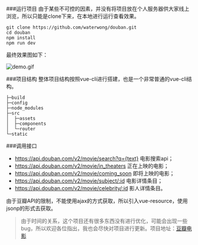 ###运行项目
由于某些不可控的因素，并没有将项目放在个人服务器供大家线上浏览，所以只能是clone下来，在本地进行运行查看效果。
```
git clone https://github.com/waterwong/douban.git
cd douban
npm install 
npm run dev
```
最终效果图如下：

![demo.gif](http://upload-images.jianshu.io/upload_images/3704151-014be1b9da09214c.gif?imageMogr2/auto-orient/strip)


###项目结构
整体项目结构按照vue-cli进行搭建，也是一个非常普通的vue-cli结构。
```
├─build
├─config
├─node_modules
├─src
│  ├─assets
│  ├─components
│  └─router
└─static
```
###调用接口
* https://api.douban.com/v2/movie/search?q={text} 电影搜索api；
* https://api.douban.com/v2/movie/in_theaters 正在上映的电影；
* https://api.douban.com/v2/movie/coming_soon 即将上映的电影；
* https://api.douban.com/v2/movie/subject/:id 电影详情条目；
* https://api.douban.com/v2/movie/celebrity/:id 影人详情条目。

由于豆瓣API的限制，不能使用ajax的方式获取，所以引入vue-resource，使用jsonp的形式去获取。

>由于时间的关系，这个项目还有很多东西没有进行优化，可能会出现一些bug，所以欢迎各位指出，我也会尽快对项目进行更新。项目地址：[豆瓣电影](https://github.com/waterwong/douban)
